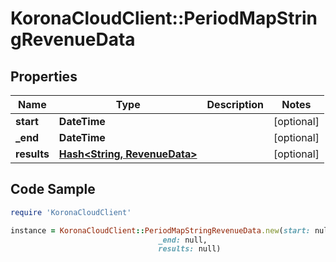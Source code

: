 # KoronaCloudClient::PeriodMapStringRevenueData

## Properties

Name | Type | Description | Notes
------------ | ------------- | ------------- | -------------
**start** | **DateTime** |  | [optional] 
**_end** | **DateTime** |  | [optional] 
**results** | [**Hash&lt;String, RevenueData&gt;**](RevenueData.md) |  | [optional] 

## Code Sample

```ruby
require 'KoronaCloudClient'

instance = KoronaCloudClient::PeriodMapStringRevenueData.new(start: null,
                                 _end: null,
                                 results: null)
```


